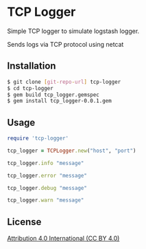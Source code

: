 TCP Logger
====

Simple TCP logger to simulate logstash logger.

Sends logs via TCP protocol using netcat

Installation
------------

```sh
$ git clone [git-repo-url] tcp-logger
$ cd tcp-logger
$ gem build tcp_logger.gemspec
$ gem install tcp_logger-0.0.1.gem
```

Usage
-----

```ruby
require 'tcp-logger'

tcp_logger = TCPLogger.new("host", "port")

tcp_logger.info "message"

tcp_logger.error "message"

tcp_logger.debug "message"

tcp_logger.warn "message"

```

License
--------
[Attribution 4.0 International (CC BY 4.0)][LICENSE]

[LICENSE]: http://creativecommons.org/licenses/by/4.0/
